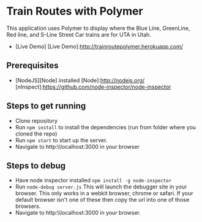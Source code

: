 Train Routes with Polymer
=========================

This application uses Polymer to display where the Blue Line, GreenLine, Red line, and S-Line Street Car trains are for UTA in Utah.
- [Live Demo]
[Live Demo]:http://trainroutepolymer.herokuapp.com/

Prerequisites
-------------
- [NodeJS][Node] installed 
[Node]:http://nodejs.org/
[nInspect]:https://github.com/node-inspector/node-inspector

Steps to get running
--------------------
- Clone repository
- Run ```npm install``` to install the dependencies (run from folder where you cloned the repo)
- Run ```npm start``` to start up the server.
- Navigate to http:\\\\localhost:3000 in your browser

Steps to debug
--------------
- Have node inspector installed ```npm install -g node-inspector```
- Run ```node-debug server.js``` This will launch the debugger site in your browser. This only works in a webkit browser, chrome or safari. If your default        browser isn't one of these then copy the url into one of those browsers.
- Navigate to http:\\\\localhost:3000 in your browser.
